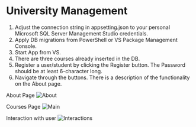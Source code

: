 # University Management

1. Adjust the connection string in appsetting.json to your personal Microsoft SQL Server Management Studio credentials.
2. Apply DB migrations from PowerShell or VS Package Management Console.
3. Start App from VS.
4. There are three courses already inserted in the DB.
5. Register a user/student by clicking the Register button. The Password should be at least 6-character long.
6. Navigate through the buttons. There is a description of the functionality on the About page.

About Page
![About](https://user-images.githubusercontent.com/16295084/215743798-9774b95c-e02d-4838-ba96-7c04026d47a5.png)

Courses Page
![Main](https://user-images.githubusercontent.com/16295084/215743518-4ee11427-8142-461c-9c1d-dd7853cf6e6e.png)

Interaction with user
![Interactions](https://user-images.githubusercontent.com/16295084/215743684-e2687c49-8036-4fe4-8eae-91f4e5d507d0.png)
